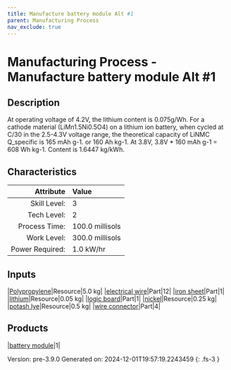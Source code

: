 ```yaml
---
title: Manufacture battery module Alt #1
parent: Manufacturing Process
nav_exclude: true
---
```

# Manufacturing Process - Manufacture battery module Alt #1

## Description
 At operating voltage of 4.2V, the lithium content is 0.075g/Wh.&#10;&#9;&#9; For a cathode material (LiMn1.5Ni0.5O4) on a lithium ion battery, when cycled at C/30 &#10;&#9;&#9; in the 2.5-4.3V voltage range, the theoretical capacity of LiNMC Q_specific is 165 mAh g-1.&#10;&#9;&#9; or 160 Ah kg-1. At 3.8V, 3.8V * 160 mAh g-1 &#61; 608 Wh kg-1. Content is 1.6447 kg/kWh.&#10;&#9;&#9;

## Characteristics

| Attribute      | Value |
|--------:|:------|
|Skill Level:|3|
|Tech Level:|2|
|Process Time:|100.0 millisols|
|Work Level:|300.0 millisols|
|Power Required:|1.0 kW/hr|

## Inputs

|[Polypropylene](../resource/polypropylene.html)|Resource|5.0 kg|
|[electrical wire](../part/electrical-wire.html)|Part|12|
|[iron sheet](../part/iron-sheet.html)|Part|1|
|[lithium](../resource/lithium.html)|Resource|0.05 kg|
|[logic board](../part/logic-board.html)|Part|1|
|[nickel](../resource/nickel.html)|Resource|0.25 kg|
|[potash lye](../resource/potash-lye.html)|Resource|0.5 kg|
|[wire connector](../part/wire-connector.html)|Part|4|

## Products

|[battery module](../part/battery-module.html)|1|


Version: pre-3.9.0 Generated on: 2024-12-01T19:57:19.2243459
{: .fs-3 }

